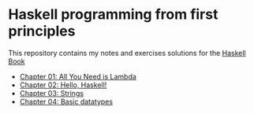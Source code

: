 # Haskell programming from first principles

This repository contains my notes and exercises solutions for the [Haskell Book][haskell-book]

- [Chapter 01: All You Need is Lambda](/chapter-01)
- [Chapter 02: Hello, Haskell!](/chapter-02)
- [Chapter 03: Strings](/chapter-03)
- [Chapter 04: Basic datatypes](/chapter-04)

[haskell-book]: http://haskellbook.com/
